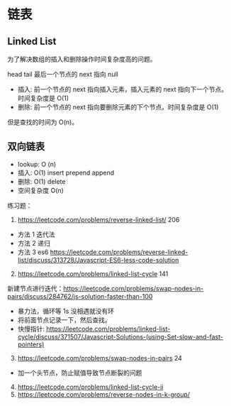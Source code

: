 # 链表

## Linked List

为了解决数组的插入和删除操作时间复杂度高的问题。

head tail 最后一个节点的 next 指向 null

- 插入: 前一个节点的 next 指向插入元素，插入元素的 next 指向下一个节点。时间复杂度是 O(1)
- 删除: 前一个节点的 next 指向要删除元素的下个节点。时间复杂度是 O(1)

但是查找的时间为 O(n)。

## 双向链表

- lookup: O (n)
- 插入: O(1) insert prepend append
- 删除: O(1) delete
- 空间复杂度 O(n)

练习题：

1. https://leetcode.com/problems/reverse-linked-list/ 206

- 方法 1 迭代法
- 方法 2 递归
- 方法 3 es6 https://leetcode.com/problems/reverse-linked-list/discuss/313728/Javascript-ES6-less-code-solution

2. https://leetcode.com/problems/linked-list-cycle 141

新建节点进行迭代：https://leetcode.com/problems/swap-nodes-in-pairs/discuss/284762/js-solution-faster-than-100

- 暴力法，循环等 1s 没相遇就没有环
- 将前面节点记录一下，然后查找。
- 快慢指针: https://leetcode.com/problems/linked-list-cycle/discuss/371507/Javascript-Solutions-(using-Set-slow-and-fast-pointers)

3. https://leetcode.com/problems/swap-nodes-in-pairs 24

- 加一个头节点，防止赋值导致节点断裂的问题

4. https://leetcode.com/problems/linked-list-cycle-ii
5. https://leetcode.com/problems/reverse-nodes-in-k-group/
